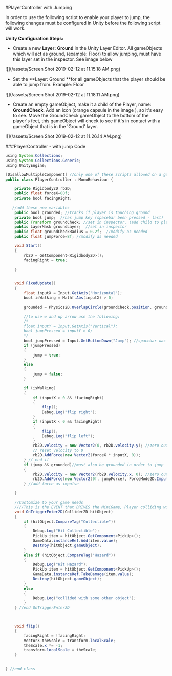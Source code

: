 #PlayerController with Jumping

In order to use the following script to enable your player to jump, the following changes must be configured in Unity before the following script will work.

**Unity Configuration Steps:**
 - Create a new **Layer:** **Ground** in the Unity Layer Editor.  All gameObjects which will act as ground, (example: Floor) to allow jumping, must have this layer set in the inspector. See image below

![](/assets/Screen Shot 2019-02-12 at 11.15.18 AM.png)

 - Set the **Layer: Ground **for all gameObjects that the player should be able to jump from.  Example:  Floor 
 
![](/assets/Screen Shot 2019-02-12 at 11.18.11 AM.png)

    
 - Create an empty gameObject, make it a child of the Player, name: **GroundCheck**. Add an icon (orange capsule in the image ), so it's easy to see.  Move the GroundCheck gameObject to the bottom of the player's feet, this gameObject will check to see if it's in contact with a gameObject that is in the 'Ground' layer.  
    
    
![](/assets/Screen Shot 2019-02-12 at 11.26.14 AM.png)

###PlayerController - with jump Code

```java
using System.Collections;
using System.Collections.Generic;
using UnityEngine;

[DisallowMultipleComponent] //only one of these scripts allowed on a gameObject
public class PlayerController : MonoBehaviour {

    private Rigidbody2D rb2D;
    public float forceX=80f;
    private bool facingRight; 
   
   //add these new variables  
    public bool grounded; //tracks if player is touching ground
    private bool jump;  //has jump key (spacebar been pressed - last)
    public Transform groundCheck; //set in inspector, (add child to player - empty gameObject at player's feet)
    public LayerMask groundLayer;  //set in inspector
    public float groundCheckRadius = 0.2f;  //modify as needed
    public float jumpForce=8f; //modify as needed

    void Start()
    {
        rb2D = GetComponent<Rigidbody2D>();
        facingRight = true;

    }

  
    void FixedUpdate()
    {
        float inputX = Input.GetAxis("Horizontal");
        bool isWalking = Mathf.Abs(inputX) > 0;

        grounded = Physics2D.OverlapCircle(groundCheck.position, groundCheckRadius, groundLayer); //draws a small circle to check for intersection with a gameObject on Ground Layer
        
        //to use w and up arrow use the following:
        /*
        float inputY = Input.GetAxis("Vertical");
        bool jumpPressed = inputY > 0;
        */
        bool jumpPressed = Input.GetButtonDown("Jump"); //spacebar was last key pressed
        if (jumpPressed)
        {
            jump = true;
        }
        else
        {
            jump = false;
        }

        if (isWalking)
        {
            if (inputX > 0 && !facingRight)
            {
                flip();
                Debug.Log("flip right");
            }
            if (inputX < 0 && facingRight)
            {
                flip();
                Debug.Log("flip left");
            }
            rb2D.velocity = new Vector2(0, rb2D.velocity.y); //zero out velocity.x, maintain velocity.y
            // reset velocity to 0
            rb2D.AddForce(new Vector2(forceX * inputX, 0));
        } // end if
        if (jump && grounded)//must also be grounded in order to jump
        {
            rb2D.velocity = new Vector2(rb2D.velocity.x, 0); //zero out velocity.y, maintain velocity.x
            rb2D.AddForce(new Vector2(0f, jumpForce), ForceMode2D.Impulse);
        } //add force as impulse

    }

    //Customize to your game needs
    ////This is the EVENT that DRIVES the MiniGame, Player colliding with Pickup Objects
    void OnTriggerEnter2D(Collider2D hitObject)
    {
        if (hitObject.CompareTag("Collectible"))
        {
            Debug.Log("Hit Collectible");
            PickUp item = hitObject.GetComponent<PickUp>();
            GameData.instanceRef.Add(item.value);
            Destroy(hitObject.gameObject);
        }
        else if (hitObject.CompareTag("Hazard"))
        {
            Debug.Log("Hit Hazard");
            PickUp item = hitObject.GetComponent<PickUp>();
            GameData.instanceRef.TakeDamage(item.value);
            Destroy(hitObject.gameObject);
        }
        else
        {
            Debug.Log("collided with some other object");
        }
    } //end OnTriggerEnter2D

   

    void flip()
    {
        facingRight = !facingRight;
        Vector3 theScale = transform.localScale;
        theScale.x *= -1;
        transform.localScale = theScale;
    }

   
} //end class

```

